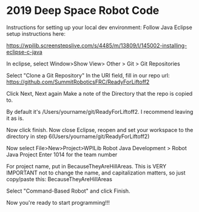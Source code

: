 # 2019 Deep Space Robot Code


Instructions for setting up your local dev environment: Follow Java Eclipse setup instructions here:

https://wpilib.screenstepslive.com/s/4485/m/13809/l/145002-installing-eclipse-c-java

In eclipse, select Window>Show View> Other > Git > Git Repositories

Select "Clone a Git Repository" In the URI field, fill in our repo url: https://github.com/SummitRoboticsFRC/ReadyForLiftoff2

Click Next, Next again Make a note of the Directory that the repo is copied to.

By default it's /Users/yourname/git/ReadyForLiftoff2. I recommend leaving it as is.

Now click finish. Now close Eclipse, reopen and set your workspace to the directory in step 6(Users/yourname/git/ReadyForLiftoff2)

Now select File>New>Project>WPILib Robot Java Development > Robot Java Project Enter 1014 for the team number

For project name, put in BecauseTheyAreHillAreas. This is VERY IMPORTANT not to change the name, and capitalization matters, so just copy/paste this: BecauseTheyAreHillAreas

Select "Command-Based Robot" and click Finish.

Now you're ready to start programming!!!
